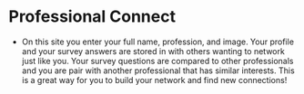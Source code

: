 # Professional Connect

* On this site you enter your full name, profession, and image. Your profile and your survey answers are stored
in with others wanting to network just like you. Your survey questions are compared to other professionals
and you are pair with another professional that has similar interests. This is a great way for you to build 
your network and find new connections!